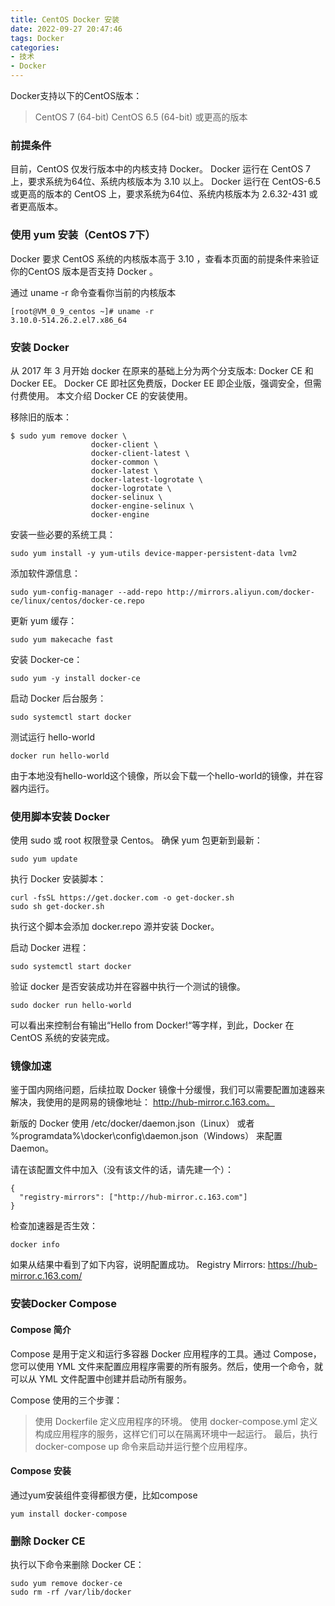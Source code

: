 ```yaml
---
title: CentOS Docker 安装
date: 2022-09-27 20:47:46
tags: Docker
categories: 
- 技术
- Docker
---
```


Docker支持以下的CentOS版本：

> CentOS 7 (64-bit)
> CentOS 6.5 (64-bit) 或更高的版本

<!--more-->

### 前提条件

目前，CentOS 仅发行版本中的内核支持 Docker。
Docker 运行在 CentOS 7 上，要求系统为64位、系统内核版本为 3.10 以上。
Docker 运行在 CentOS-6.5 或更高的版本的 CentOS 上，要求系统为64位、系统内核版本为 2.6.32-431 或者更高版本。

### 使用 yum 安装（CentOS 7下）

Docker 要求 CentOS 系统的内核版本高于 3.10 ，查看本页面的前提条件来验证你的CentOS 版本是否支持 Docker 。

通过 uname -r 命令查看你当前的内核版本

```
[root@VM_0_9_centos ~]# uname -r
3.10.0-514.26.2.el7.x86_64
```

### 安装 Docker

从 2017 年 3 月开始 docker 在原来的基础上分为两个分支版本: Docker CE 和 Docker EE。
Docker CE 即社区免费版，Docker EE 即企业版，强调安全，但需付费使用。
本文介绍 Docker CE 的安装使用。

移除旧的版本：

```
$ sudo yum remove docker \
                  docker-client \
                  docker-client-latest \
                  docker-common \
                  docker-latest \
                  docker-latest-logrotate \
                  docker-logrotate \
                  docker-selinux \
                  docker-engine-selinux \
                  docker-engine
```

安装一些必要的系统工具：

```
sudo yum install -y yum-utils device-mapper-persistent-data lvm2
```

添加软件源信息：

```
sudo yum-config-manager --add-repo http://mirrors.aliyun.com/docker-ce/linux/centos/docker-ce.repo
```

更新 yum 缓存：

```
sudo yum makecache fast
```

安装 Docker-ce：

```
sudo yum -y install docker-ce
```

启动 Docker 后台服务：

```
sudo systemctl start docker
```

测试运行 hello-world

```
docker run hello-world
```

由于本地没有hello-world这个镜像，所以会下载一个hello-world的镜像，并在容器内运行。

### 使用脚本安装 Docker

使用 sudo 或 root 权限登录 Centos。
确保 yum 包更新到最新：

```
sudo yum update
```

执行 Docker 安装脚本：

```
curl -fsSL https://get.docker.com -o get-docker.sh
sudo sh get-docker.sh
```

执行这个脚本会添加 docker.repo 源并安装 Docker。

启动 Docker 进程：

```
sudo systemctl start docker
```

验证 docker 是否安装成功并在容器中执行一个测试的镜像。

```
sudo docker run hello-world
```

可以看出来控制台有输出“Hello from Docker!“等字样，到此，Docker 在 CentOS 系统的安装完成。

### 镜像加速

鉴于国内网络问题，后续拉取 Docker 镜像十分缓慢，我们可以需要配置加速器来解决，我使用的是网易的镜像地址： http://hub-mirror.c.163.com。

新版的 Docker 使用 /etc/docker/daemon.json（Linux） 或者 %programdata%\docker\config\daemon.json（Windows） 来配置 Daemon。

请在该配置文件中加入（没有该文件的话，请先建一个）：

```
{
  "registry-mirrors": ["http://hub-mirror.c.163.com"]
}
```

检查加速器是否生效：

```
docker info
```

如果从结果中看到了如下内容，说明配置成功。
Registry Mirrors:
 https://hub-mirror.c.163.com/

### 安装Docker Compose

#### Compose 简介

Compose 是用于定义和运行多容器 Docker 应用程序的工具。通过 Compose，您可以使用 YML 文件来配置应用程序需要的所有服务。然后，使用一个命令，就可以从 YML 文件配置中创建并启动所有服务。

Compose 使用的三个步骤：

> 使用 Dockerfile 定义应用程序的环境。
> 使用 docker-compose.yml 定义构成应用程序的服务，这样它们可以在隔离环境中一起运行。
> 最后，执行 docker-compose up 命令来启动并运行整个应用程序。

#### Compose 安装

通过yum安装组件变得都很方便，比如compose

```
yum install docker-compose
```

### 删除 Docker CE

执行以下命令来删除 Docker CE：

```
sudo yum remove docker-ce
sudo rm -rf /var/lib/docker
```

